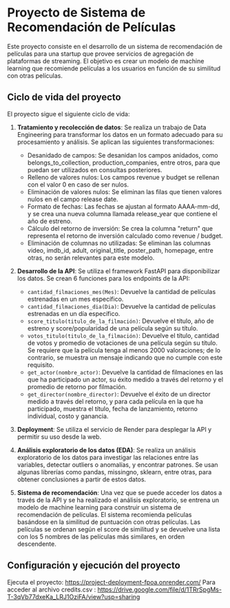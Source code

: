 # Proyecto de Sistema de Recomendación de Películas

Este proyecto consiste en el desarrollo de un sistema de recomendación de películas para una startup que provee servicios de agregación de plataformas de streaming. El objetivo es crear un modelo de machine learning que recomiende películas a los usuarios en función de su similitud con otras películas.

## Ciclo de vida del proyecto

El proyecto sigue el siguiente ciclo de vida:

1. **Tratamiento y recolección de datos**: Se realiza un trabajo de Data Engineering para transformar los datos en un formato adecuado para su procesamiento y análisis. Se aplican las siguientes transformaciones:

    - Desanidado de campos: Se desanidan los campos anidados, como belongs_to_collection, production_companies, entre otros, para que puedan ser utilizados en consultas posteriores.
    - Relleno de valores nulos: Los campos revenue y budget se rellenan con el valor 0 en caso de ser nulos.
    - Eliminación de valores nulos: Se eliminan las filas que tienen valores nulos en el campo release date.
    - Formato de fechas: Las fechas se ajustan al formato AAAA-mm-dd, y se crea una nueva columna llamada release_year que contiene el año de estreno.
    - Cálculo del retorno de inversión: Se crea la columna "return" que representa el retorno de inversión calculado como revenue / budget.
    - Eliminación de columnas no utilizadas: Se eliminan las columnas video, imdb_id, adult, original_title, poster_path, homepage, entre otras, no serán relevantes para este modelo.

2. **Desarrollo de la API**: Se utiliza el framework FastAPI para disponibilizar los datos. Se crean 6 funciones para los endpoints de la API:

    - `cantidad_filmaciones_mes(Mes)`: Devuelve la cantidad de películas estrenadas en un mes específico.
    - `cantidad_filmaciones_dia(Dia)`: Devuelve la cantidad de películas estrenadas en un día específico.
    - `score_titulo(titulo_de_la_filmación)`: Devuelve el título, año de estreno y score/popularidad de una película según su título.
    - `votos_titulo(titulo_de_la_filmación)`: Devuelve el título, cantidad de votos y promedio de votaciones de una película según su título. Se requiere que la película tenga al menos 2000 valoraciones; de lo contrario, se muestra un mensaje indicando que no cumple con este requisito.
    - `get_actor(nombre_actor)`: Devuelve la cantidad de filmaciones en las que ha participado un actor, su éxito medido a través del retorno y el promedio de retorno por filmación.
    - `get_director(nombre_director)`: Devuelve el éxito de un director medido a través del retorno, y para cada película en la que ha participado, muestra el título, fecha de lanzamiento, retorno individual, costo y ganancia.

3. **Deployment**: Se utiliza el servicio de Render para desplegar la API y permitir su uso desde la web.

4. **Análisis exploratorio de los datos (EDA)**: Se realiza un análisis exploratorio de los datos para investigar las relaciones entre las variables, detectar outliers o anomalías, y encontrar patrones. Se usan algunas librerías como pandas, missingno, sklearn, entre otras, para obtener conclusiones a partir de estos datos.

5. **Sistema de recomendación**: Una vez que se puede acceder los datos  a través de la API y se ha realizado el análisis exploratorio, se entrena un modelo de machine learning para construir un sistema de recomendación de películas. El sistema recomienda películas basándose en la similitud de puntuación con otras películas. Las películas se ordenan según el score de similitud y se devuelve una lista con los 5 nombres de las películas más similares, en orden descendente.

## Configuración y ejecución del proyecto

Ejecuta el proyecto: https://project-deployment-fpoa.onrender.com/
Para acceder al archivo credits.csv : https://drive.google.com/file/d/1TRrSpgMs-T-3qVb77dxeKa_LRJ1OziFA/view?usp=sharing
